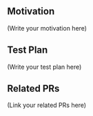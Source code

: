 <!-- Thank you for filing a PR! Help us understand by explaining your changes. Happy contributing! -->

## Motivation

(Write your motivation here)

## Test Plan

<!-- If you changed any code, please provide us with clear instructions on how you verified your changes work. -->

(Write your test plan here)

## Related PRs

<!--
    If this PR adds or changes functionality,
    please take some time to update the docs at https://github.com/AleoHQ/snarkOS,
    and link to your PR here.
-->

(Link your related PRs here)
